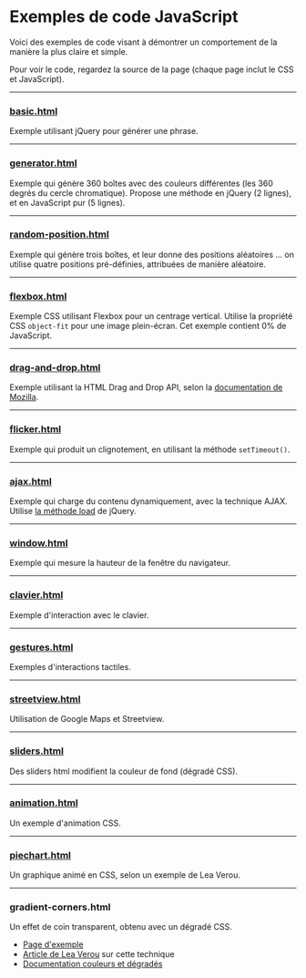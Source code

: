 # Exemples de code JavaScript

Voici des exemples de code visant à démontrer un comportement de la manière la plus claire et simple. 

Pour voir le code, regardez la source de la page (chaque page inclut le CSS et JavaScript).

---

### [basic.html](basic.html)

Exemple utilisant jQuery pour générer une phrase.

---

### [generator.html](generator.html)

Exemple qui génère 360 boîtes avec des couleurs différentes (les 360 degrés du cercle chromatique). Propose une méthode en jQuery (2 lignes), et en JavaScript pur (5 lignes).

---

### [random-position.html](random-position.html)

Exemple qui génère trois boîtes, et leur donne des positions aléatoires ... on utilise quatre positions pré-définies, attribuées de manière aléatoire.

---

### [flexbox.html](flexbox.html)

Exemple CSS utilisant Flexbox pour un centrage vertical. Utilise la propriété CSS `object-fit` pour une image plein-écran. Cet exemple contient 0% de JavaScript.

---

### [drag-and-drop.html](drag-and-drop.html)

Exemple utilisant la HTML Drag and Drop API, selon la [documentation de Mozilla](https://developer.mozilla.org/en-US/docs/Web/API/HTML_Drag_and_Drop_API).

---

### [flicker.html](flicker.html)

Exemple qui produit un clignotement, en utilisant la méthode `setTimeout()`.

---

### [ajax.html](ajax/ajax.html)

Exemple qui charge du contenu dynamiquement, avec la technique AJAX. Utilise [la méthode load](http://api.jquery.com/load/) de jQuery.

---

### [window.html](window.html)

Exemple qui mesure la hauteur de la fenêtre du navigateur.

---

### [clavier.html](clavier.html)

Exemple d'interaction avec le clavier.

---

### [gestures.html](gestures.html)

Exemples d'interactions tactiles.

---

### [streetview.html](streetview.html)

Utilisation de Google Maps et Streetview.

---

### [sliders.html](sliders.html)

Des sliders html modifient la couleur de fond (dégradé CSS).

---

### [animation.html](animation.html)

Un exemple d'animation CSS.

---

### [piechart.html](piechart.html)

Un graphique animé en CSS, selon un exemple de Lea Verou.

---

### gradient-corners.html

Un effet de coin transparent, obtenu avec un dégradé CSS.

* [Page d'exemple](gradient-corners.html)
* [Article de Lea Verou](http://lea.verou.me/2011/03/beveled-corners-negative-border-radius-with-css3-gradients/) sur cette technique
* [Documentation couleurs et dégradés](http://cours-web.ch/css/color)